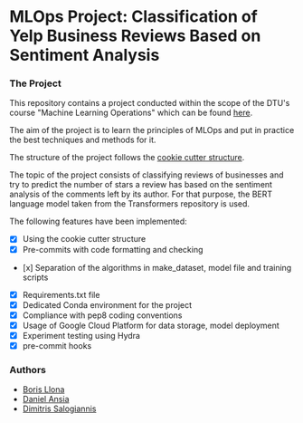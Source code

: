 MLOps Project: Classification of Yelp Business Reviews Based on Sentiment Analysis
==============================

### The Project
This repository contains a project conducted within the scope of the DTU's course "Machine Learning Operations" which can be found [here](https://github.com/SkafteNicki/dtu_mlops).

The aim of the project is to learn the principles of MLOps and put in practice the best techniques and methods for it.

The structure of the project follows the [cookie cutter structure](http://drivendata.github.io/cookiecutter-data-science/).

The topic of the project consists of classifying reviews of businesses and try to predict the number of stars a review has based on the sentiment analysis of the comments left by its author. For that purpose, the BERT language model taken from the Transformers repository is used.

The following features have been implemented:

- [x] Using the cookie cutter structure
- [x] Pre-commits with code formatting and checking  
- [x] Separation of the algorithms in make_dataset, model file and training scripts
- [x] Requirements.txt file
- [x] Dedicated Conda environment for the project
- [x] Compliance with pep8 coding conventions
- [x] Usage of Google Cloud Platform for data storage, model deployment
- [x] Experiment testing using Hydra
- [x] pre-commit hooks

### Authors

* [Boris Llona](https://github.com/borisllona)
* [Daniel Ansia](https://github.com/dibuja)
* [Dimitris Salogiannis](https://github.com/DimSalogiannis)